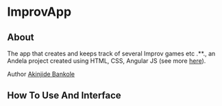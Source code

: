 # ImprovApp

## About 
The app that creates and keeps track of several Improv games etc .**., an Andela project created using HTML, CSS, Angular JS (see more [here](http://andela-abankole.github.io/ImprovApp)).

Author [Akinjide Bankole](https://twitter.com/JideBhanks)


## How To Use And Interface
